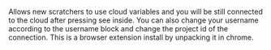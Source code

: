Allows new scratchers to use cloud variables and you will be still connected to the cloud after pressing see inside. 
You can also change your username according to the username block and change the project id of the connection.
This is a browser extension install by unpacking it in chrome.
